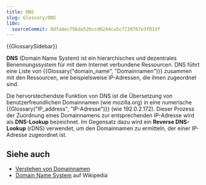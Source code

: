 ```yaml
---
title: DNS
slug: Glossary/DNS
l10n:
  sourceCommit: 8dfa0ecf5bda526ccd6244ca5c7720767e3f013f
---
```


{{GlossarySidebar}}

**DNS** (Domain Name System) ist ein hierarchisches und dezentrales Benennungssystem für mit dem Internet verbundene Ressourcen. DNS führt eine Liste von {{Glossary("domain_name", "Domainnamen")}} zusammen mit den Ressourcen, wie beispielsweise IP-Adressen, die ihnen zugeordnet sind.

Die hervorstechendste Funktion von DNS ist die Übersetzung von benutzerfreundlichen Domainnamen (wie mozilla.org) in eine numerische {{Glossary("IP_address", "IP-Adresse")}} (wie 192.0.2.172). Dieser Prozess der Zuordnung eines Domainnamens zur entsprechenden IP-Adresse wird als **DNS-Lookup** bezeichnet. Im Gegensatz dazu wird ein **Reverse DNS-Lookup** (rDNS) verwendet, um den Domainnamen zu ermitteln, der einer IP-Adresse zugeordnet ist.

## Siehe auch

- [Verstehen von Domainnamen](/de/docs/Learn/Common_questions/Web_mechanics/What_is_a_domain_name)
- [Domain Name System](https://en.wikipedia.org/wiki/Domain_Name_System) auf Wikipedia
